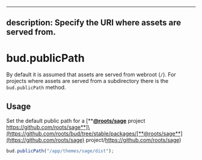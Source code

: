 ---

## description: Specify the URI where assets are served from.

# bud.publicPath

By default it is assumed that assets are served from webroot (`/`). For projects where assets are served from a subdirectory there is the `bud.publicPath` method.

## Usage

Set the default public path for a \[**[**@roots/sage**](https://github.com/roots/sage) project https://github.com/roots/sage**]\(https://github.com/roots/bud/tree/stable/packages/[**@roots/sage**](https://github.com/roots/sage) project/https://github.com/roots/sage)

```js
bud.publicPath("/app/themes/sage/dist");
```
